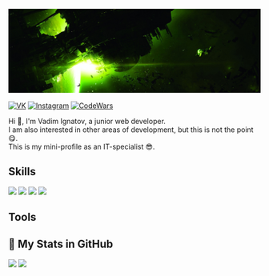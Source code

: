 [![Alien Isolation Wraooer](/assets/alien-banner.jpg)](https://github.com/TekkenThug)

<!-- Links on Social -->

[![VK](https://img.shields.io/badge/VK-Profile-green)](https://vk.com/tekken_thug7)
[![Instagram](https://img.shields.io/badge/Instagram-Profile-green)](https://www.instagram.com/tekken_thug7/)
[![CodeWars](https://img.shields.io/badge/CodeWars-Profile-green)](https://www.codewars.com/users/Tekken_thug)

Hi 👋, I'm Vadim Ignatov, a junior web developer.  
I am also interested in other areas of development, but this is not the point 😋.  
This is my mini-profile as an IT-specialist 😎.

## Skills
![](https://img.shields.io/badge/HTML5-Information?style=for-the-badge&logo=html5&color=inactive)
![](https://img.shields.io/badge/HTML5-Information?style=for-the-badge&logo=css3&color=inactive)
![](https://img.shields.io/badge/HTML5-Information?style=for-the-badge&logo=javascript&color=inactive)
![](https://img.shields.io/badge/HTML5-Information?style=for-the-badge&logo=jquery&color=inactive)


## Tools

## 💾 My Stats in GitHub

<img src="https://github-readme-stats.vercel.app/api?username=TekkenThug&layout=compact&show_icons=true&theme=gruvbox" />  
<img src="https://github-readme-stats.vercel.app/api/top-langs/?username=TekkenThug&layout=compact&theme=gruvbox" />

<!--
**TekkenThug/TekkenThug** is a ✨ _special_ ✨ repository because its `README.md` (this file) appears on your GitHub profile.

Here are some ideas to get you started:

- 🔭 I’m currently working on ...
- 🌱 I’m currently learning ...
- 👯 I’m looking to collaborate on ...
- 🤔 I’m looking for help with ...
- 💬 Ask me about ...
- 📫 How to reach me: ...
- 😄 Pronouns: ...
- ⚡ Fun fact: ...
-->
